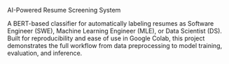 AI-Powered Resume Screening System

A BERT-based classifier for automatically labeling resumes as Software Engineer (SWE), Machine Learning Engineer (MLE), or Data Scientist (DS). Built for reproducibility and ease of use in Google Colab, this project demonstrates the full workflow from data preprocessing to model training, evaluation, and inference.
